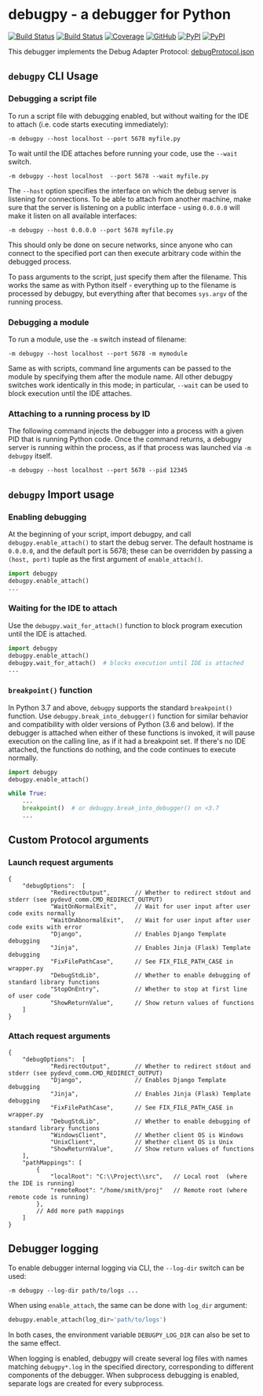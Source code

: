 # debugpy - a debugger for Python

[![Build Status](https://dev.azure.com/debugpy/debugpy/_apis/build/status/debugpy-test-automation?branchName=master)](https://dev.azure.com/debugpy/debugpy/_build/latest?definitionId=1&branchName=master)
[![Build Status](https://travis-ci.org/microsoft/debugpy.svg?branch=master)](https://travis-ci.org/microsoft/debugpy)
[![Coverage](https://sonarcloud.io/api/project_badges/measure?project=microsoft_debugpy&metric=coverage)](https://sonarcloud.io/dashboard?id=microsoft_debugpy)
[![GitHub](https://img.shields.io/badge/license-MIT-brightgreen.svg)](https://raw.githubusercontent.com/microsoft/debugpy/master/LICENSE)
[![PyPI](https://img.shields.io/pypi/v/debugpy.svg)](https://pypi.org/project/debugpy/)
[![PyPI](https://img.shields.io/pypi/pyversions/debugpy.svg)](https://pypi.org/project/debugpy/)

This debugger implements the Debug Adapter Protocol: [debugProtocol.json](https://github.com/Microsoft/vscode-debugadapter-node/blob/master/debugProtocol.json)

## `debugpy` CLI Usage
### Debugging a script file
To run a script file with debugging enabled, but without waiting for the IDE to attach (i.e. code starts executing immediately):
```console
-m debugpy --host localhost --port 5678 myfile.py
```
To wait until the IDE attaches before running your code, use the `--wait` switch.
```console
-m debugpy --host localhost  --port 5678 --wait myfile.py
```
The `--host` option specifies the interface on which the debug server is listening for connections. To be able to attach from another machine, make sure that the server is listening on a public interface - using `0.0.0.0` will make it listen on all available interfaces:
```console
-m debugpy --host 0.0.0.0 --port 5678 myfile.py
```
This should only be done on secure networks, since anyone who can connect to the specified port can then execute arbitrary code within the debugged process.

To pass arguments to the script, just specify them after the filename. This works the same as with Python itself - everything up to  the filename is processed by debugpy, but everything after that becomes `sys.argv` of the running process.

### Debugging a module
To run a module, use the `-m` switch instead of filename:
```console
-m debugpy --host localhost --port 5678 -m mymodule
```
Same as with scripts, command line arguments can be passed to the module by specifying them after the module name. All other debugpy switches work identically in this mode; in particular, `--wait` can be used to block execution until the IDE attaches.

### Attaching to a running process by ID
The following command injects the debugger into a process with a given PID that is running Python code. Once the command returns, a debugpy server is running within the process, as if that process was launched via `-m debugpy` itself.
```console
-m debugpy --host localhost --port 5678 --pid 12345
```

## `debugpy` Import usage
### Enabling debugging
At the beginning of your script, import debugpy, and call `debugpy.enable_attach()` to start the debug server. The default hostname is `0.0.0.0`, and the default port is 5678; these can be overridden by passing a `(host, port)` tuple as the first argument of `enable_attach()`.
```python
import debugpy
debugpy.enable_attach()
...
```

### Waiting for the IDE to attach
Use the `debugpy.wait_for_attach()` function to block program execution until the IDE is attached.
```python
import debugpy
debugpy.enable_attach()
debugpy.wait_for_attach()  # blocks execution until IDE is attached
...
```

### `breakpoint()` function
In Python 3.7 and above, `debugpy` supports the standard `breakpoint()` function. Use `debugpy.break_into_debugger()` function for similar behavior and compatibility with older versions of Python (3.6 and below). If the debugger is attached when either of these functions is invoked, it will pause execution on the calling line, as if it had a breakpoint set. If there's no IDE attached, the functions do nothing, and the code continues to execute normally.
```python
import debugpy
debugpy.enable_attach()

while True:
    ...
    breakpoint()  # or debugpy.break_into_debugger() on <3.7
    ...
```

## Custom Protocol arguments
### Launch request arguments
```json5
{
    "debugOptions":  [
            "RedirectOutput",       // Whether to redirect stdout and stderr (see pydevd_comm.CMD_REDIRECT_OUTPUT)
            "WaitOnNormalExit",     // Wait for user input after user code exits normally
            "WaitOnAbnormalExit",   // Wait for user input after user code exits with error
            "Django",               // Enables Django Template debugging
            "Jinja",                // Enables Jinja (Flask) Template debugging
            "FixFilePathCase",      // See FIX_FILE_PATH_CASE in wrapper.py
            "DebugStdLib",          // Whether to enable debugging of standard library functions
            "StopOnEntry",          // Whether to stop at first line of user code
            "ShowReturnValue",      // Show return values of functions
    ]
}
```

### Attach request arguments
```json5
{
    "debugOptions":  [
            "RedirectOutput",       // Whether to redirect stdout and stderr (see pydevd_comm.CMD_REDIRECT_OUTPUT)
            "Django",               // Enables Django Template debugging
            "Jinja",                // Enables Jinja (Flask) Template debugging
            "FixFilePathCase",      // See FIX_FILE_PATH_CASE in wrapper.py
            "DebugStdLib",          // Whether to enable debugging of standard library functions
            "WindowsClient",        // Whether client OS is Windows
            "UnixClient",           // Whether client OS is Unix
            "ShowReturnValue",      // Show return values of functions
    ],
    "pathMappings": [
        {
            "localRoot": "C:\\Project\\src",   // Local root  (where the IDE is running)
            "remoteRoot": "/home/smith/proj"   // Remote root (where remote code is running)
        },
        // Add more path mappings
    ]
}
```

## Debugger logging

To enable debugger internal logging via CLI, the `--log-dir` switch can be used:
```console
-m debugpy --log-dir path/to/logs ...
```

When using `enable_attach`, the same can be done with `log_dir` argument:
```py
debugpy.enable_attach(log_dir='path/to/logs')
```

In both cases, the environment variable `DEBUGPY_LOG_DIR` can also be set to the same effect.

When logging is enabled, debugpy will create several log files with names matching `debugpy*.log` in the specified directory, corresponding to different components of the debugger. When subprocess debugging is enabled, separate logs are created for every subprocess.

